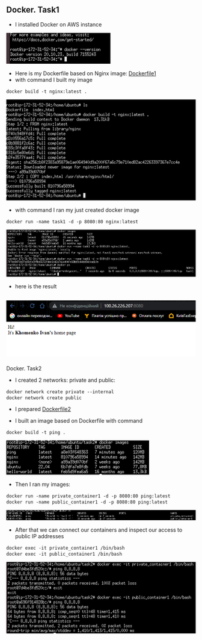 Docker. Task1 
----------------------------------------------
- I installed Docker on AWS instance

![image](img/1.png)
- Here is my Dockerfile based on Nginx image: [Dockerfile1](Dockerfile1)
- with command I built my image
```
docker build -t nginx:latest .
```
![image](img/2.png)
- with command I ran my just created docker image
```
docker run -name task1 -d -p 8080:80 nginx:latest 
```
![image](img/3.png)
- here is the result 

![image](img/4.png)
----------------------------------------------

Docker. Task2


- I created 2 networks: private and public:
```
docker network create private --internal
docker network create public
```
- I prepared [Dockerfile2](Dockerfile2)

- I built an image based on Dockerfile with command
```
docker build -t ping .
```
![image](img/7.png)

- Then I ran my images:

```
docker run -name private_container1 -d -p 8080:80 ping:latest
docker run -name public_container1 -d -p 8080:80 ping:latest
```
![image](img/8.png)

- After that we can connect our containers and inspect our access to public IP addresses
```
docker exec -it private_container1 /bin/bash
docker exec -it public_container1 /bin/bash
```

![image](img/9.png)
